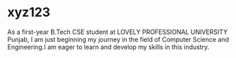 # xyz123
As a first-year B.Tech CSE student at LOVELY PROFESSIONAL UNIVERSITY Punjab, I am just beginning my journey in the field of Computer Science and Engineering.I am eager to learn and develop my skills in this industry.
